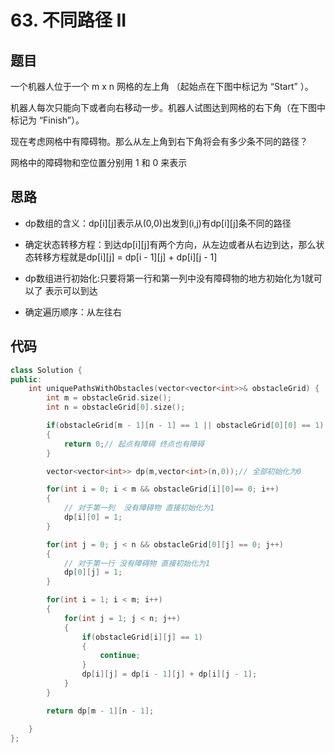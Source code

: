 # 63. 不同路径 II

## 题目
一个机器人位于一个 m x n 网格的左上角 （起始点在下图中标记为 “Start” ）。

机器人每次只能向下或者向右移动一步。机器人试图达到网格的右下角（在下图中标记为 “Finish”）。

现在考虑网格中有障碍物。那么从左上角到右下角将会有多少条不同的路径？

网格中的障碍物和空位置分别用 1 和 0 来表示

## 思路

* dp数组的含义：dp[i][j]表示从(0,0)出发到(i,j)有dp[i][j]条不同的路径

* 确定状态转移方程：到达dp[i][j]有两个方向，从左边或者从右边到达，那么状态转移方程就是dp[i][j] = dp[i - 1][j] + dp[i][j - 1]
* dp数组进行初始化:只要将第一行和第一列中没有障碍物的地方初始化为1就可以了 表示可以到达
* 确定遍历顺序：从左往右


## 代码

```cpp
class Solution {
public:
    int uniquePathsWithObstacles(vector<vector<int>>& obstacleGrid) {
        int m = obstacleGrid.size();
        int n = obstacleGrid[0].size();

        if(obstacleGrid[m - 1][n - 1] == 1 || obstacleGrid[0][0] == 1)
        {
            return 0;// 起点有障碍 终点也有障碍
        }

        vector<vector<int>> dp(m,vector<int>(n,0));// 全部初始化为0

        for(int i = 0; i < m && obstacleGrid[i][0]== 0; i++)
        {
            // 对于第一列  没有障碍物 直接初始化为1
            dp[i][0] = 1;
        }

        for(int j = 0; j < n && obstacleGrid[0][j] == 0; j++)
        {
            // 对于第一行 没有障碍物 直接初始化为1
            dp[0][j] = 1;
        }

        for(int i = 1; i < m; i++)
        {
            for(int j = 1; j < n; j++)
            {
                if(obstacleGrid[i][j] == 1)
                {
                    continue;
                }
                dp[i][j] = dp[i - 1][j] + dp[i][j - 1];
            }
        }

        return dp[m - 1][n - 1];

    }
};

```



